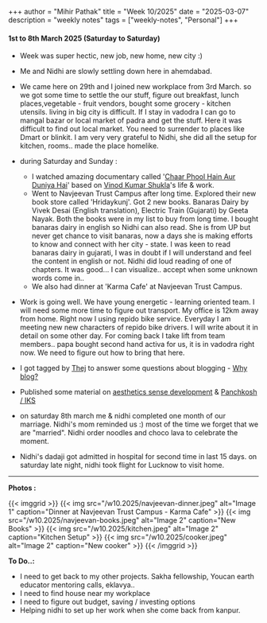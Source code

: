 +++
author = "Mihir Pathak"
title = "Week 10/2025"
date = "2025-03-07"
description = "weekly notes"
tags = ["weekly-notes", "Personal"]
+++

#### 1st to 8th March 2025 (Saturday to Saturday)

- Week was super hectic, new job, new home, new city :)
- Me and Nidhi are slowly settling down here in ahemdabad. 
- We came here on 29th and I joined new workplace from 3rd March. so we got some time to settle the our stuff, figure out breakfast, lunch places,vegetable - fruit vendors, bought some grocery - kitchen utensils. living in big city is difficult. If I stay in vadodra I can go to mangal bazar or local market of padra and get the stuff. Here it was difficult to find out local market. You need to surrender to places like Dmart or blinkit. I am very very grateful to Nidhi, she did all the setup for kitchen, rooms.. made the place homelike. 
- during Saturday and Sunday :
  - I watched amazing documentary called '[Chaar Phool Hain Aur Duniya Hai](https://www.youtube.com/watch?v=FiL4ply2f44)' based on [Vinod Kumar Shukla](https://en.wikipedia.org/wiki/Vinod_Kumar_Shukla)'s life & work.
  - Went to Navjeevan Trust Campus after long time. Explored their new book store called 'Hridaykunj'. Got 2 new books. Banaras Dairy by Vivek Desai (English translation), Electric Train (Gujarati) by Geeta Nayak. Both the books were in my list to buy from long time. I bought banaras dairy in english so Nidhi can also read. She is from UP but never get chance to visit banaras, now a days she is making efforts to know and connect with her city - state. I was keen to read banaras dairy in gujarati, I was in doubt if I will understand and feel the content in english or not. Nidhi did loud reading of one of chapters. It was good... I can visualize.. accept when some unknown words come in.. 
  - We also had dinner at 'Karma Cafe' at Navjeevan Trust Campus. 
  
- Work is going well. We have young energetic - learning oriented team. I will need some more time to figure out transport. My office is 12km away from home. Right now I using repido bike service. Everyday I am meeting new new characters of repido bike drivers. I will write about it in detail on some other day. For coming back I take lift from team members.. papa bought second hand activa for us, it is in vadodra right now. We need to figure out how to bring that here.
- I got tagged by [Thej](https://thejeshgn.com/) to answer some questions about blogging - [Why blog?](https://learningwala.in/blog/a-challenge-of-blog-questions/)
- Published some material on [aesthetics sense development](https://learningwala.in/blog/aesthetics-sense-develoment-/) & [Panchkosh / IKS](https://learningwala.in/blog/panchkosh/)
- on saturday 8th march me & nidhi completed one month of our marriage. Nidhi's mom reminded us :) most of the time we forget that we are "married". Nidhi order noodles and choco lava to celebrate the moment.
- Nidhi's dadaji got admitted in hospital for second time in last 15 days. on saturday late night, nidhi took flight for Lucknow to visit home.

----

**Photos :** 

{{< imggrid >}}
{{< img src="/w10.2025/navjeevan-dinner.jpeg" alt="Image 1" caption="Dinner at Navjeevan Trust Campus - Karma Cafe" >}}
{{< img src="/w10.2025/navjeevan-books.jpeg" alt="Image 2" caption="New Books" >}}
{{< img src="/w10.2025/kitchen.jpeg" alt="Image 2" caption="Kitchen Setup" >}}
{{< img src="/w10.2025/cooker.jpeg" alt="Image 2" caption="New cooker" >}}
{{< /imggrid >}}





**To Do..:**

- I need to get back to my other projects. Sakha fellowship, Youcan earth educator mentoring calls, eklavya.. 
- I need to find house near my workplace
- I need to figure out budget, saving / investing options
- Helping nidhi to set up her work when she come back from kanpur.
